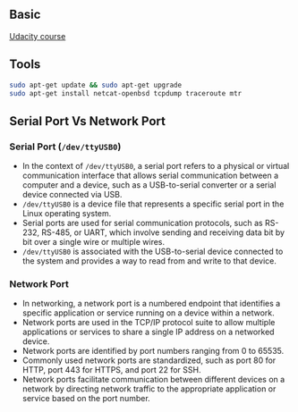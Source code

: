 ## Basic 

[Udacity course](https://www.udacity.com/course/networking-for-web-developers--ud256)

## Tools

```bash
sudo apt-get update && sudo apt-get upgrade
sudo apt-get install netcat-openbsd tcpdump traceroute mtr
```


## Serial Port Vs Network Port
### Serial Port (`/dev/ttyUSB0`)

- In the context of `/dev/ttyUSB0`, a serial port refers to a physical or virtual communication interface that allows serial communication between a computer and a device, such as a USB-to-serial converter or a serial device connected via USB.
- `/dev/ttyUSB0` is a device file that represents a specific serial port in the Linux operating system.
- Serial ports are used for serial communication protocols, such as RS-232, RS-485, or UART, which involve sending and receiving data bit by bit over a single wire or multiple wires.
- `/dev/ttyUSB0` is associated with the USB-to-serial device connected to the system and provides a way to read from and write to that device.

### Network Port

- In networking, a network port is a numbered endpoint that identifies a specific application or service running on a device within a network.
- Network ports are used in the TCP/IP protocol suite to allow multiple applications or services to share a single IP address on a networked device.
- Network ports are identified by port numbers ranging from 0 to 65535.
- Commonly used network ports are standardized, such as port 80 for HTTP, port 443 for HTTPS, and port 22 for SSH.
- Network ports facilitate communication between different devices on a network by directing network traffic to the appropriate application or service based on the port number.
